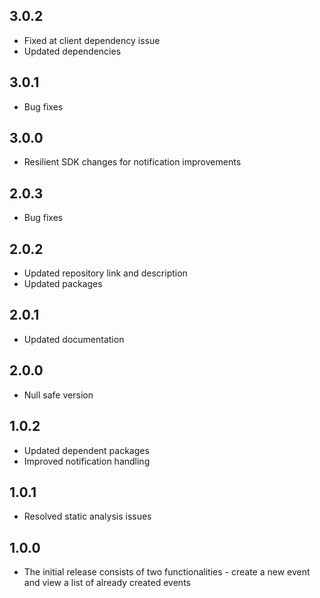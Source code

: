 ## 3.0.2
- Fixed at client dependency issue
- Updated dependencies

## 3.0.1
- Bug fixes

## 3.0.0
- Resilient SDK changes for notification improvements

## 2.0.3
- Bug fixes

## 2.0.2
- Updated repository link and description
- Updated packages

## 2.0.1
- Updated documentation

## 2.0.0
- Null safe version

## 1.0.2
- Updated dependent packages
- Improved notification handling

## 1.0.1
- Resolved static analysis issues

## 1.0.0
- The initial release consists of two functionalities - create a new event and view a list of already created events
